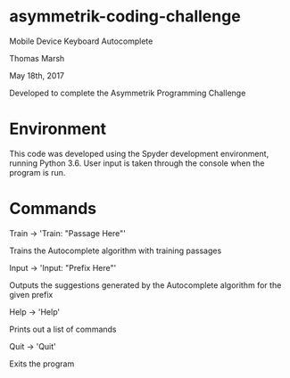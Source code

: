 # asymmetrik-coding-challenge

Mobile Device Keyboard Autocomplete   

Thomas Marsh

May 18th, 2017

Developed to complete the Asymmetrik Programming Challenge

# Environment

This code was developed using the Spyder development environment, running Python 3.6.  User input is taken through the console when the program is run.  

# Commands

Train -> 'Train: "Passage Here"'

Trains the Autocomplete algorithm with training passages

Input -> 'Input: "Prefix Here"'

Outputs the suggestions generated by the Autocomplete algorithm for the given prefix

Help -> 'Help'

Prints out a list of commands

Quit -> 'Quit'

Exits the program



